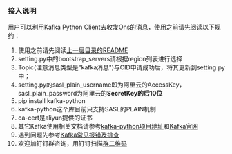 ### 接入说明
用户可以利用Kafka Python Client去收发Ons的消息，使用之前请先阅读以下规约：
1. 使用之前请先阅读[上一层目录的README](https://github.com/AliwareMQ/aliware-kafka-demos)
2. setting.py中的bootstrap_servers请根据region列表进行选择
2. Topic(注意消息类型是"kafka消息")与CID申请成功后，将其更新到setting.py中；
3. setting.py的sasl_plain_username即为阿里云的AccessKey，sasl_plain_password为阿里云的**SecretKey的后10位**
4. pip install kafka-python
5. kafka-python这个库目前只支持SASL的PLAIN机制
6. ca-cert是aliyun提供的证书
7. 其它Kafka使用相关文档请参考[kafka-python项目地址](https://github.com/dpkp/kafka-python)和[Kafka官网](https://kafka.apache.org/0100/documentation.html)
8. 遇到问题先参考[Kafka常见报错及排查](https://help.aliyun.com/document_detail/57058.html)
9. 欢迎加钉钉群咨询，用钉钉扫描[群二维码](http://img3.tbcdn.cn/5476e8b07b923/TB1HEQgQpXXXXbdXVXXXXXXXXXX) 


